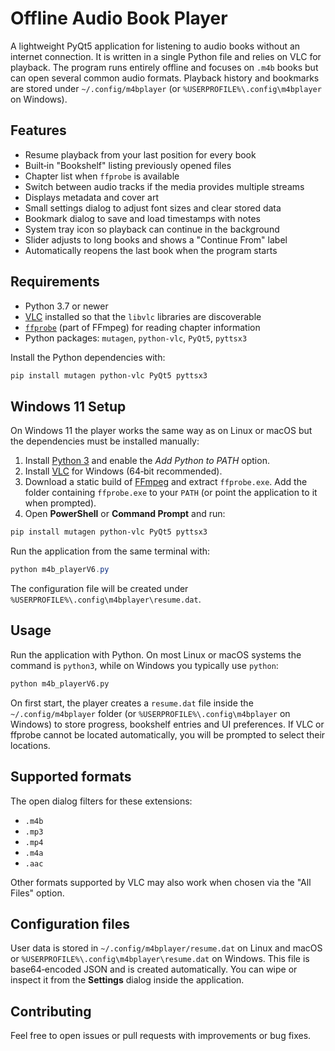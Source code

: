 # Offline Audio Book Player

A lightweight PyQt5 application for listening to audio books without an internet connection. It is written in a single Python file and relies on VLC for playback.
The program runs entirely offline and focuses on `.m4b` books but can open several common audio formats.
Playback history and bookmarks are stored under `~/.config/m4bplayer` (or `%USERPROFILE%\.config\m4bplayer` on Windows).

## Features

- Resume playback from your last position for every book
- Built‑in "Bookshelf" listing previously opened files
- Chapter list when `ffprobe` is available
- Switch between audio tracks if the media provides multiple streams
- Displays metadata and cover art
- Small settings dialog to adjust font sizes and clear stored data
- Bookmark dialog to save and load timestamps with notes
- System tray icon so playback can continue in the background
- Slider adjusts to long books and shows a "Continue From" label
- Automatically reopens the last book when the program starts

## Requirements

- Python 3.7 or newer
- [VLC](https://www.videolan.org/) installed so that the `libvlc` libraries are discoverable
- [`ffprobe`](https://ffmpeg.org/ffprobe.html) (part of FFmpeg) for reading chapter information
- Python packages: `mutagen`, `python-vlc`, `PyQt5`, `pyttsx3`

Install the Python dependencies with:

```bash
pip install mutagen python-vlc PyQt5 pyttsx3
```

## Windows 11 Setup

On Windows 11 the player works the same way as on Linux or macOS but the dependencies must be installed manually:

1. Install [Python 3](https://www.python.org/downloads/windows/) and enable the *Add Python to PATH* option.
2. Install [VLC](https://www.videolan.org/) for Windows (64‑bit recommended).
3. Download a static build of [FFmpeg](https://www.gyan.dev/ffmpeg/builds/) and extract `ffprobe.exe`. Add the folder containing `ffprobe.exe` to your `PATH` (or point the application to it when prompted).
4. Open **PowerShell** or **Command Prompt** and run:

```powershell
pip install mutagen python-vlc PyQt5 pyttsx3
```

Run the application from the same terminal with:

```powershell
python m4b_playerV6.py
```

The configuration file will be created under `%USERPROFILE%\.config\m4bplayer\resume.dat`.

## Usage

Run the application with Python. On most Linux or macOS systems the command is `python3`, while on Windows you typically use `python`:

```bash
python m4b_playerV6.py
```

On first start, the player creates a `resume.dat` file inside the `~/.config/m4bplayer` folder (or `%USERPROFILE%\.config\m4bplayer` on Windows) to store progress, bookshelf entries and UI preferences. If VLC or ffprobe cannot be located automatically, you will be prompted to select their locations.

## Supported formats

The open dialog filters for these extensions:

- `.m4b`
- `.mp3`
- `.mp4`
- `.m4a`
- `.aac`

Other formats supported by VLC may also work when chosen via the "All Files" option.

## Configuration files

User data is stored in `~/.config/m4bplayer/resume.dat` on Linux and macOS or `%USERPROFILE%\.config\m4bplayer\resume.dat` on Windows. This file is base64‑encoded JSON and is created automatically. You can wipe or inspect it from the **Settings** dialog inside the application.

## Contributing

Feel free to open issues or pull requests with improvements or bug fixes.

